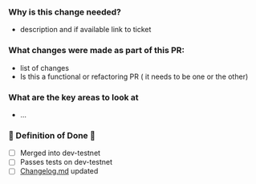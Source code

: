 ### Why is this change needed?

- description and if available link to ticket

### What changes were made as part of this PR:

- list of changes
- Is this a functional or refactoring PR ( it needs to be one or the other)

### What are the key areas to look at

- ...


### :rotating_light: Definition of Done :rotating_light:
- [ ] Merged into dev-testnet 
- [ ] Passes tests on dev-testnet
- [ ] [Changelog.md](https://github.com/obscuronet/go-obscuro/blob/main/docs/testnet/changelog.md) updated
